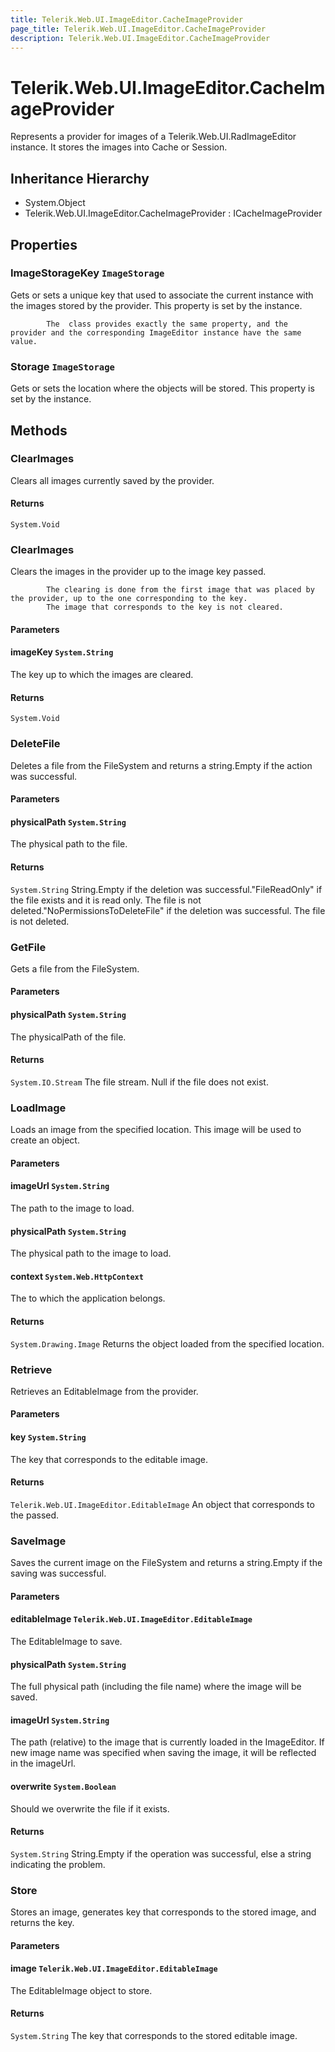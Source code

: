 ```yaml
---
title: Telerik.Web.UI.ImageEditor.CacheImageProvider
page_title: Telerik.Web.UI.ImageEditor.CacheImageProvider
description: Telerik.Web.UI.ImageEditor.CacheImageProvider
---
```


# Telerik.Web.UI.ImageEditor.CacheImageProvider

Represents a provider for images of a Telerik.Web.UI.RadImageEditor instance. It stores the images into Cache or Session.

## Inheritance Hierarchy

* System.Object
* Telerik.Web.UI.ImageEditor.CacheImageProvider : ICacheImageProvider

## Properties

###  ImageStorageKey `ImageStorage`

Gets or sets a unique key that used to associate the current  instance with the images stored by the provider.
            This property is set by the  instance.
            
            The  class provides exactly the same property, and the provider and the corresponding ImageEditor instance have the same value.

###  Storage `ImageStorage`

Gets or sets the location where the  objects will be stored.
            This property is set by the  instance.

## Methods

###  ClearImages

Clears all images currently saved by the provider.

#### Returns

`System.Void` 

###  ClearImages

Clears the images in the provider up to the image key passed. 
            
            The clearing is done from the first image that was placed by the provider, up to the one corresponding to the key. 
            The image that corresponds to the key is not cleared.

#### Parameters

#### imageKey `System.String`

The key up to which the images are cleared.

#### Returns

`System.Void` 

###  DeleteFile

Deletes a file from the FileSystem and returns a string.Empty if the action was successful.

#### Parameters

#### physicalPath `System.String`

The physical path to the file.

#### Returns

`System.String` String.Empty if the deletion was successful."FileReadOnly" if the file exists and it is read only. The file is not deleted."NoPermissionsToDeleteFile" if the deletion was successful. The file is not deleted.

###  GetFile

Gets a file from the FileSystem.

#### Parameters

#### physicalPath `System.String`

The physicalPath of the file.

#### Returns

`System.IO.Stream` The file stream. Null if the file does not exist.

###  LoadImage

Loads an image from the specified location. This image will be used to create an  object.

#### Parameters

#### imageUrl `System.String`

The path to the image to load.

#### physicalPath `System.String`

The physical path to the image to load.

#### context `System.Web.HttpContext`

The  to which the application belongs.

#### Returns

`System.Drawing.Image` Returns the  object loaded from the specified location.

###  Retrieve

Retrieves an EditableImage from the provider.

#### Parameters

#### key `System.String`

The key that corresponds to the editable image.

#### Returns

`Telerik.Web.UI.ImageEditor.EditableImage` An  object that corresponds to the  passed.

###  SaveImage

Saves the current image on the FileSystem and returns a string.Empty if the saving was successful.

#### Parameters

#### editableImage `Telerik.Web.UI.ImageEditor.EditableImage`

The EditableImage to save.

#### physicalPath `System.String`

The full physical path (including the file name) where the image will be saved.

#### imageUrl `System.String`

The path (relative) to the image that is currently loaded in the ImageEditor. If new image name was specified when saving the image, it will be reflected in the imageUrl.

#### overwrite `System.Boolean`

Should we overwrite the file if it exists.

#### Returns

`System.String` String.Empty if the operation was successful, else a string indicating the problem.

###  Store

Stores an image, generates key that corresponds to the stored image, and returns the key.

#### Parameters

#### image `Telerik.Web.UI.ImageEditor.EditableImage`

The EditableImage object to store.

#### Returns

`System.String` The key that corresponds to the stored editable image.

